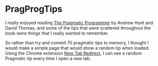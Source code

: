 PragProgTips
============

I really enjoyed reading [The Pragmatic Programmer](http://pragprog.com/the-pragmatic-programmer) by Andrew Hunt and David Thomas, and some of the tips that were scattered throughout the book were things that I really wanted to remember. 

So rather than try and commit 70 pragmatic tips to memory, I thought I would make a simple page that would show a random tip when loaded. Using the Chrome extension [New Tab Redirect](https://chrome.google.com/webstore/detail/icpgjfneehieebagbmdbhnlpiopdcmna), I can see a random Pragmatic tip every time I open a new tab.
